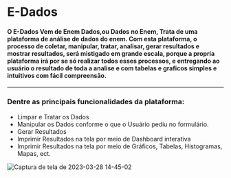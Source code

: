 # E-Dados

#### O E-Dados Vem de Enem Dados,ou Dados no Enem, Trata de uma plataforma de análise de dados do enem. Com esta plataforma, o processo de coletar, manipular, tratar, analisar, gerar resultados e mostrar resultados, será mistigado em grande escala, porque a propria plataforma irá por se só realizar todos esses processos, e entregando ao usuário o resultado de toda a analise e com tabelas e graficos simples e intuitivos com fácil compreensão. 

---

### Dentre as principais funcionalidades da plataforma:
- Limpar e Tratar os Dados
- Manipular os Dados conforme o que o Usuário pediu no formulário.
- Gerar Resultados
- Imprimir Resultados na tela por meio de Dashboard interativa
- Imprimir Resultados na tela por meio de Gráficos, Tabelas, Histogramas, Mapas, ect.

![Captura de tela de 2023-03-28 14-45-02](https://user-images.githubusercontent.com/71037296/228324970-9ed185b5-d037-462d-8a0f-2890076d96a2.png)
